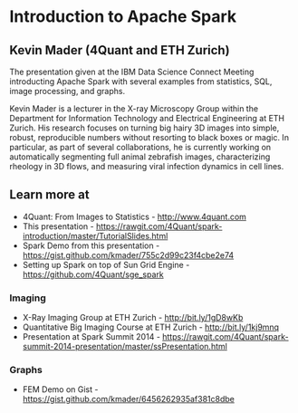 # Introduction to Apache Spark

## Kevin Mader (4Quant and ETH Zurich)
The presentation given at the IBM Data Science Connect Meeting introducting Apache Spark with several examples from statistics, SQL, image processing, and graphs.

Kevin Mader is a lecturer in the X-ray Microscopy Group within the Department for Information Technology and Electrical Engineering at ETH Zurich. His research focuses on turning big hairy 3D images into simple, robust, reproducible numbers without resorting to black boxes or magic. In particular, as part of several collaborations, he is currently working on automatically segmenting full animal zebrafish images, characterizing rheology in 3D flows, and measuring viral infection dynamics in cell lines.

## Learn more at 
- 4Quant: From Images to Statistics - http://www.4quant.com
- This presentation - https://rawgit.com/4Quant/spark-introduction/master/TutorialSlides.html
- Spark Demo from this presentation - https://gist.github.com/kmader/755c2d99c23f4cbe2e74
- Setting up Spark on top of Sun Grid Engine - https://github.com/4Quant/sge_spark

### Imaging
- X-Ray Imaging Group at ETH Zurich - http://bit.ly/1gD8wKb
- Quantitative Big Imaging Course at ETH Zurich - http://bit.ly/1kj9mnq
- Presentation at Spark Summit 2014 - https://rawgit.com/4Quant/spark-summit-2014-presentation/master/ssPresentation.html

### Graphs
- FEM Demo on Gist - https://gist.github.com/kmader/6456262935af381c8dbe
